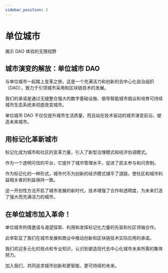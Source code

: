 ```yaml
---
sidebar_position: 3
---
```


# 单位城市

揭示 DAO 体验的无限视野

## 城市演变的解放：单位城市 DAO

与单位城市一起踏上变革之旅，这是一个充满活力和创新的去中心化自治组织（DAO），致力于引领城市采用和区块链技术的发展。

我们的承诺是通过无缝整合强大的数字基础设施、倡导智能城市倡议和培育可持续城市生态系统来彻底改变城市。

单位城市 DAO 不仅仅提升城市生活质量，而且站在技术驱动的城市演变前沿，塑造未来城市。

## 用标记化革新城市

标记化成为城市和社区的变革力量，引入了新型治理模式和经济协调模式。

作为一个透明可信的平台，它提升了城市管理水平，促进了民主参与和问责制。

作为标记化的一种形式，城市代币为创新的经济模式铺平了道路，使社区和城市利益相关者的利益保持一致。

这一开创性方法开启了城市发展的新时代，技术增强了合作和透明度，为未来打造了强大而充满活力的城市。

## 在单位城市加入革命！

单位城市热情邀请与渴望探索、利用和发挥标记化力量的先驱和社区领袖合作。

此举彰显了我们在城市发展和商业中推动创新和区块链技术实际应用的承诺。

我们欢迎多元化的观点和专业知识，认识到塑造现代去中心化城市未来所需的集体努力。

加入我们，共同追求城市创新和更智能、更可持续的未来。
